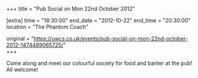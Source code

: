 +++
title = "Pub Social on Mon 22nd October 2012"

[extra]
time = "18:30:00"
end_date = "2012-10-22"
end_time = "20:30:00"
location = "The Phantom Coach"

original = "https://uwcs.co.uk/events/pub-social-on-mon-22nd-october-2012-1474489065725/"    
+++

Come along and meet our colourful society for food and banter at the pub\! All welcome\!

